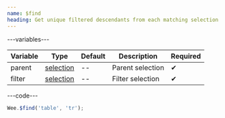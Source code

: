 ```yaml
---
name: $find
heading: Get unique filtered descendants from each matching selection
---
```


---variables---

| Variable | Type | Default | Description | Required |
| -- | -- | -- | -- | -- |
| parent | [selection](/script#selection) | -- | Parent selection | ✔ |
| filter | [selection](/script#selection) | -- | Filter selection | ✔ |

---code---

```javascript
Wee.$find('table', 'tr');
```